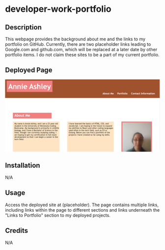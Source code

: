 # developer-work-portfolio

## Description
This webpage provides the background about me and the links to my portfolio on GitHub. Currently, there are two placeholder links leading to Google.com and github.com, which will be replaced at a later date by other portfolio items. I do not claim these sites to be a part of my current portfolio.

## Deployed Page
<img src = "./assets/images/deployedpage.png" alt = "An image of the deployed portfolio"/>

## Installation
N/A

## Usage
Access the deployed site at (placeholder). The page contains multiple links, including links within the page to different sections and links underneath the "Links to Portfolio" section to my deployed projects.

## Credits
N/A
